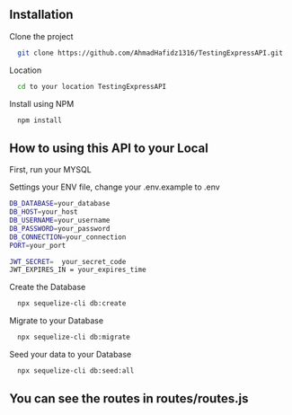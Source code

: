 
## Installation

Clone the project

```bash
  git clone https://github.com/AhmadHafidz1316/TestingExpressAPI.git
```

Location
```bash
  cd to your location TestingExpressAPI
```

 Install using NPM
```bash
  npm install
```

## How to using this API to your Local

First, run your MYSQL 

Settings your ENV file, change your .env.example to .env

```bash
DB_DATABASE=your_database
DB_HOST=your_host
DB_USERNAME=your_username
DB_PASSWORD=your_password
DB_CONNECTION=your_connection
PORT=your_port

JWT_SECRET=  your_secret_code
JWT_EXPIRES_IN = your_expires_time
```

Create the Database
```bash
  npx sequelize-cli db:create  
```

Migrate to your Database
```bash
  npx sequelize-cli db:migrate  
```

Seed your data to your Database
```bash
  npx sequelize-cli db:seed:all
```


## You can see the routes in routes/routes.js








    